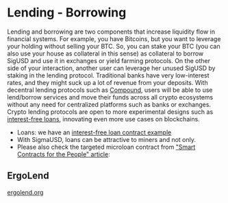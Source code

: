 # Lending - Borrowing

Lending and borrowing are two components that increase liquidity flow in financial systems. For example, you have Bitcoins, but you want to leverage your holding without selling your BTC. So, you can stake your BTC (you can also use your house as collateral in this sense) as collateral to borrow SigUSD and use it in exchanges or yield farming protocols. On the other side of your interaction, another user can leverage her unused SigUSD by staking in the lending protocol. Traditional banks have very low-interest rates, and they might suck up a lot of revenue from your deposits. With decentral lending protocols such as [Compound](https://compound.finance/), users will be able to use lend/borrow services and move their funds across all crypto ecosystems without any need for centralized platforms such as banks or exchanges. Crypto lending protocols are open to more experimental designs such as [interest-free loans](https://www.ergoforum.org/t/interest-free-loan-contract/67), innovating even more use cases on blockchains.


* Loans: we have an [interest-free loan contract example](https://www.ergoforum.org/t/interest-free-loan-contract/67) 
* With SigmaUSD, loans can be attractive to miners and not only.
* Please also check the targeted microloan contract from ["Smart Contracts for the People" article](https://ergoplatform.org/en/blog/2018_10_19-smart-contracts/): 

## ErgoLend

[ergolend.org](https://www.ergolend.org/#)